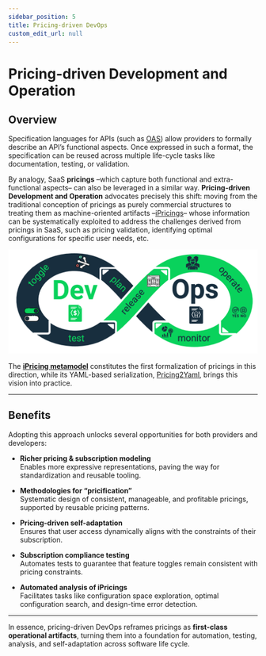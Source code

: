 ```yaml
---
sidebar_position: 5
title: Pricing-driven DevOps
custom_edit_url: null
---
```


# Pricing-driven Development and Operation

## Overview  

Specification languages for APIs (such as [OAS](https://swagger.io/specification/)) allow providers to formally describe an API’s functional aspects. Once expressed in such a format, the specification can be reused across multiple life-cycle tasks like documentation, testing, or validation.  

By analogy, SaaS **pricings** –which capture both functional and extra-functional aspects– can also be leveraged in a similar way. **Pricing-driven Development and Operation** advocates precisely this shift: moving from the traditional conception of pricings as purely commercial structures to treating them as machine-oriented artifacts –[iPricings](./iPricing.md)– whose information can be systematically exploited to address the challenges derived from pricings in SaaS, such as pricing validation, identifying optimal configurations for specific user needs, etc.

![Pricing-driven DevOps](../../static/img/core-concepts/pricing-driven-devops.png)

The **[iPricing metamodel](./iPricing.md)** constitutes the first formalization of pricings in this direction, while its YAML-based serialization, [Pricing2Yaml](../pricing-description-languages/Pricing2Yaml/the-pricing2yaml-syntax.md), brings this vision into practice.

---

## Benefits  

Adopting this approach unlocks several opportunities for both providers and developers:

- **Richer pricing & subscription modeling**  
  Enables more expressive representations, paving the way for standardization and reusable tooling.  

- **Methodologies for “pricification”**  
  Systematic design of consistent, manageable, and profitable pricings, supported by reusable pricing patterns.  

- **Pricing-driven self-adaptation**  
  Ensures that user access dynamically aligns with the constraints of their subscription.  

- **Subscription compliance testing**  
  Automates tests to guarantee that feature toggles remain consistent with pricing constraints.

- **Automated analysis of iPricings**  
  Facilitates tasks like configuration space exploration, optimal configuration search, and design-time error detection.

---

In essence, pricing-driven DevOps reframes pricings as **first-class operational artifacts**, turning them into a foundation for automation, testing, analysis, and self-adaptation across software life cycle.